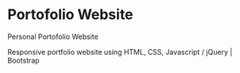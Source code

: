 # Portofolio Website

Personal Portofolio Website

Responsive portfolio website using HTML, CSS, Javascript / jQuery | Bootstrap
